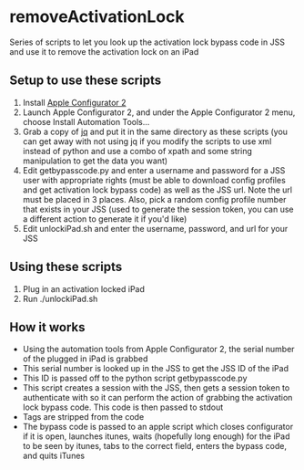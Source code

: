 # removeActivationLock
Series of scripts to let you look up the activation lock bypass code in JSS and use it to remove the activation lock on an iPad

## Setup to use these scripts

1. Install [Apple Configurator 2](https://itunes.apple.com/us/app/apple-configurator-2/id1037126344?mt=12)
2. Launch Apple Configurator 2, and under the Apple Configurator 2 menu, choose Install Automation Tools...
3. Grab a copy of [jq](https://stedolan.github.io/jq/) and put it in the same directory as these scripts (you can get away with not using jq if you modify the scripts to use xml instead of python and use a combo of xpath and some string manipulation to get the data you want)
4. Edit getbypasscode.py and enter a username and password for a JSS user with appropriate rights (must be able to download config profiles and get activation lock bypass code) as well as the JSS url. Note the url must be placed in 3 places. Also, pick a random config profile number that exists in your JSS (used to generate the session token, you can use a different action to generate it if you'd like)
5. Edit unlockiPad.sh and enter the username, password, and url for your JSS

## Using these scripts
1. Plug in an activation locked iPad
2. Run ./unlockiPad.sh

## How it works
- Using the automation tools from Apple Configurator 2, the serial number of the plugged in iPad is grabbed
- This serial number is looked up in the JSS to get the JSS ID of the iPad
- This ID is passed off to the python script getbypasscode.py
- This script creates a session with the JSS, then gets a session token to authenticate with so it can perform the action of grabbing the activation lock bypass code. This code is then passed to stdout
- Tags are stripped from the code
- The bypass code is passed to an apple script which closes configurator if it is open, launches itunes, waits (hopefully long enough) for the iPad to be seen by itunes, tabs to the correct field, enters the bypass code, and quits iTunes
